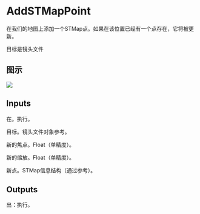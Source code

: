 # AddSTMapPoint

在我们的地图上添加一个STMap点。如果在该位置已经有一个点存在，它将被更新。

目标是镜头文件

## 图示

![]($-20221218-19404183.png)

## Inputs

在。执行。

目标。镜头文件对象参考。

新的焦点。Float（单精度）。

新的缩放。Float（单精度）。

新点。STMap信息结构（通过参考）。  

## Outputs

出：执行。
